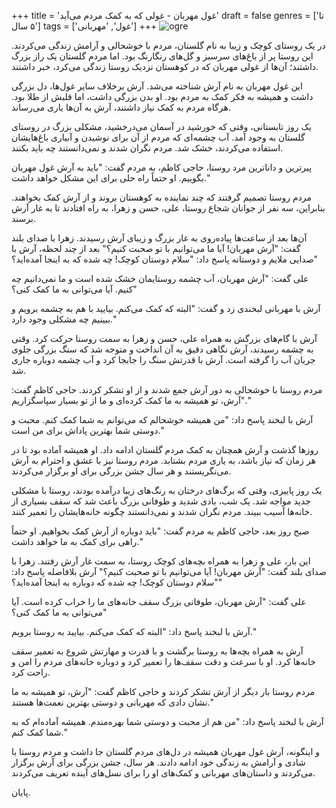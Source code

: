 +++
title = 'غول مهربان - غولی که به کمک مردم می‌آید'
draft = false
genres = ['تا ۵ سال']
tags = ['غول', 'مهربانی']
+++
![ogre](/21.Ogre.jpg)

در یک روستای کوچک و زیبا به نام گلستان، مردم با خوشحالی و آرامش زندگی می‌کردند. این روستا پر از باغ‌های سرسبز و گل‌های رنگارنگ بود. اما مردم گلستان یک راز بزرگ داشتند؛ آن‌ها از غولی مهربان که در کوهستان نزدیک روستا زندگی می‌کرد، خبر داشتند.

این غول مهربان به نام آرش شناخته می‌شد. آرش برخلاف سایر غول‌ها، دل بزرگی داشت و همیشه به فکر کمک به مردم بود. او بدن بزرگی داشت، اما قلبش از طلا بود. هرگاه مردم به کمک نیاز داشتند، آرش به آن‌ها یاری می‌رساند.

یک روز تابستانی، وقتی که خورشید در آسمان می‌درخشید، مشکلی بزرگ در روستای گلستان به وجود آمد. آب چشمه‌ای که مردم از آن برای نوشیدن و آبیاری باغ‌هایشان استفاده می‌کردند، خشک شد. مردم نگران شدند و نمی‌دانستند چه باید بکنند.

پیرترین و داناترین مرد روستا، حاجی کاظم، به مردم گفت: "باید به آرش غول مهربان بگوییم. او حتماً راه حلی برای این مشکل خواهد داشت."

مردم روستا تصمیم گرفتند که چند نماینده به کوهستان بروند و از آرش کمک بخواهند. بنابراین، سه نفر از جوانان شجاع روستا، علی، حسن و زهرا، به راه افتادند تا به غار آرش برسند.

آن‌ها بعد از ساعت‌ها پیاده‌روی به غار بزرگ و زیبای آرش رسیدند. زهرا با صدای بلند گفت: "آرش مهربان! آیا ما می‌توانیم با تو صحبت کنیم؟" بعد از چند لحظه، آرش با صدایی ملایم و دوستانه پاسخ داد: "سلام دوستان کوچک! چه شده که به اینجا آمده‌اید؟"

علی گفت: "آرش مهربان، آب چشمه روستایمان خشک شده است و ما نمی‌دانیم چه کنیم. آیا می‌توانی به ما کمک کنی؟"

آرش با مهربانی لبخندی زد و گفت: "البته که کمک می‌کنم. بیایید با هم به چشمه برویم و ببینیم چه مشکلی وجود دارد."

آرش با گام‌های بزرگش به همراه علی، حسن و زهرا به سمت روستا حرکت کرد. وقتی به چشمه رسیدند، آرش نگاهی دقیق به آن انداخت و متوجه شد که سنگ بزرگی جلوی جریان آب را گرفته است. آرش با قدرتش سنگ را جابجا کرد و آب چشمه دوباره جاری شد.

مردم روستا با خوشحالی به دور آرش جمع شدند و از او تشکر کردند. حاجی کاظم گفت: "آرش، تو همیشه به ما کمک کرده‌ای و ما از تو بسیار سپاسگزاریم."

آرش با لبخند پاسخ داد: "من همیشه خوشحالم که می‌توانم به شما کمک کنم. محبت و دوستی شما بهترین پاداش برای من است."

روزها گذشت و آرش همچنان به کمک مردم گلستان ادامه داد. او همیشه آماده بود تا در هر زمان که نیاز باشد، به یاری مردم بشتابد. مردم روستا نیز با عشق و احترام به آرش می‌نگریستند و هر سال جشن بزرگی برای او برگزار می‌کردند.

یک روز پاییزی، وقتی که برگ‌های درختان به رنگ‌های زیبا درآمده بودند، روستا با مشکلی جدید مواجه شد. یک شب، بادی شدید و طوفانی بزرگ باعث شد که سقف بسیاری از خانه‌ها آسیب ببیند. مردم نگران شدند و نمی‌دانستند چگونه خانه‌هایشان را تعمیر کنند.

صبح روز بعد، حاجی کاظم به مردم گفت: "باید دوباره از آرش کمک بخواهیم. او حتماً راهی برای کمک به ما خواهد داشت."

این بار، علی و زهرا به همراه بچه‌های کوچک روستا، به سمت غار آرش رفتند. زهرا با صدای بلند گفت: "آرش مهربان! آیا می‌توانیم با تو صحبت کنیم؟" آرش بلافاصله پاسخ داد: "سلام دوستان کوچک! چه شده که دوباره به اینجا آمده‌اید؟"

علی گفت: "آرش مهربان، طوفانی بزرگ سقف خانه‌های ما را خراب کرده است. آیا می‌توانی به ما کمک کنی؟"

آرش با لبخند پاسخ داد: "البته که کمک می‌کنم. بیایید به روستا برویم."

آرش به همراه بچه‌ها به روستا برگشت و با قدرت و مهارتش شروع به تعمیر سقف خانه‌ها کرد. او با سرعت و دقت سقف‌ها را تعمیر کرد و دوباره خانه‌های مردم را امن و راحت کرد.

مردم روستا بار دیگر از آرش تشکر کردند و حاجی کاظم گفت: "آرش، تو همیشه به ما نشان دادی که مهربانی و دوستی بهترین نعمت‌ها هستند."

آرش با لبخند پاسخ داد: "من هم از محبت و دوستی شما بهره‌مندم. همیشه آماده‌ام که به شما کمک کنم."

و اینگونه، آرش غول مهربان همیشه در دل‌های مردم گلستان جا داشت و مردم روستا با شادی و آرامش به زندگی خود ادامه دادند. هر سال، جشن بزرگی برای آرش برگزار می‌کردند و داستان‌های مهربانی و کمک‌های او را برای نسل‌های آینده تعریف می‌کردند.

پایان.